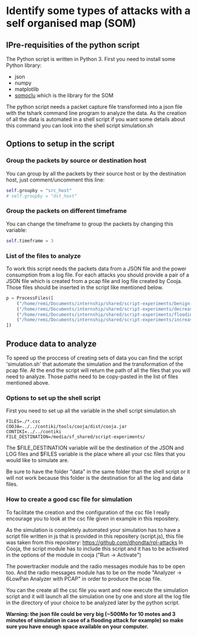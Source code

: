 # Identify some types of attacks with a self organised map (SOM)
## IPre-requisities of the python script
The Python script is written in Python 3.
First you need to install some Python library:
* json
* numpy
* matplotlib
* [somoclu](https://somoclu.readthedocs.io/en/stable/download.html) which is the library for the SOM

The python script needs a packet capture file transformed into a json file with the tshark command line program to analyze the data. As the creation of all the data is automated in a shell script if you want some details about this command you can look into the shell script simulation.sh

## Options to setup in the script
### Group the packets by source or destination host
You can group by all the packets by their source host or by the destination host, just comment/uncomment this line:

```python
self.groupby = "src_host"
# self.groupby = "dst_host"
```
### Group the packets on different timeframe
You can change the timeframe to group the packets by changing this variable:

```python
self.timeframe = 3
```
### List of the files to analyze
To work this script needs the packets data from a JSON file and the power consumption from a log file. For each attacks you should provide a pair of a JSON file which is created from a pcap file and log file created by Cooja. Those files should be inserted in the script like mentioned below.

```python
p = ProcessFiles([
    ("/home/remi/Documents/internship/shared/script-experiments/benign-udp/output.json", "/home/remi/Documents/internship/shared/script-experiments/benign-udp/powertracker.log"),
    ("/home/remi/Documents/internship/shared/script-experiments/decreased-rank-udp/output.json", "/home/remi/Documents/internship/shared/script-experiments/decreased-rank-udp/powertracker.log"),
    ("/home/remi/Documents/internship/shared/script-experiments/flooding-udp/output.json", "/home/remi/Documents/internship/shared/script-experiments/flooding-udp/powertracker.log"),
    ("/home/remi/Documents/internship/shared/script-experiments/increased-version-udp/output.json", "/home/remi/Documents/internship/shared/script-experiments/increased-version-udp/powertracker.log")
])
```

## Produce data to analyze
To speed up the proccess of creating sets of data you can find the script 'simulation.sh' that automate the simulation and the transformation of the pcap file. At the end the script will return the path of all the files that you will need to analyze. Those paths need to be copy-pasted in the list of files mentioned above.

### Options to set up the shell script
First you need to set up all the variable in the shell script simulation.sh
```shell
FILES=./*.csc
COOJA=../../contiki/tools/cooja/dist/cooja.jar
CONTIKI=../../contiki
FILE_DESTINATION=/media/sf_shared/script-experiments/
```
The $FILE_DESTINATION variable will be the destination of the JSON and LOG files and $FILES variable is the place where all your csc files that you would like to simulate are. 

Be sure to have the folder "data" in the same folder than the shell script or it will not work because this folder is the destination for all the log and data files.

### How to create a good csc file for simulation
To facilitate the creation and the configuration of the csc file I really encourage you to look at the csc file given in example in this repositery.

As the simulation is completely automated your simulation has to have a script file written in js that is provided in this repositery (script.js), this file was taken from this repositery: https://github.com/dhondta/rpl-attacks
In Cooja, the script module has to include this script and it has to be activated in the options of the module in cooja ("Run -> Activate")

The powertracker module and the radio messages module has to be open too. And the radio messages module has to be on the mode "Analyzer -> 6LowPan Analyzer with PCAP" in order to produce the pcap file.

You can the create all the csc file you want and now execute the simulation script and it will launch all the simulation one by one and store all the log file in the directory of your choice to be analyzed later by the python script.

**Warning: the json file could be very big (~500Mo for 10 motes and 3 minutes of simulation in case of a flooding attack for example) so make sure you have enough space available on your computer.**








